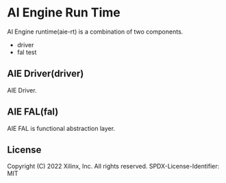 # AI Engine Run Time

AI Engine runtime(aie-rt) is a combination of two components.
* driver
* fal test

## AIE Driver(driver)
AIE Driver.

## AIE FAL(fal)
AIE FAL is functional abstraction layer.

## License
Copyright (C) 2022 Xilinx, Inc.  All rights reserved.
SPDX-License-Identifier: MIT
